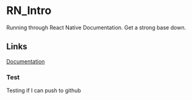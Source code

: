 # RN_Intro
Running through React Native Documentation. Get a strong base down.

## Links
[Documentation](https://reactnative.dev/)

### Test
Testing if I can push to github
